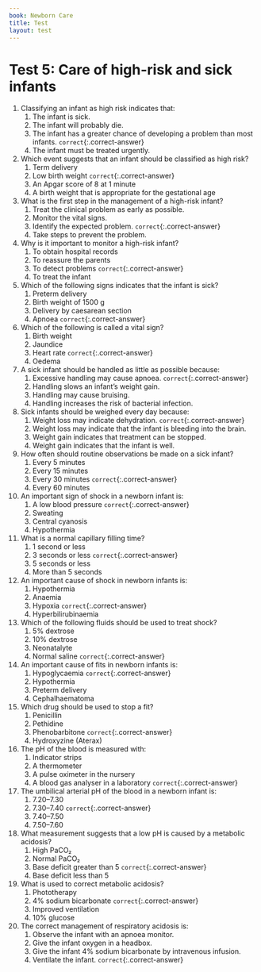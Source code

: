 ```yaml
---
book: Newborn Care
title: Test
layout: test
---
```


# Test 5: Care of high-risk and sick infants

1.	Classifying an infant as high risk indicates that:
	1.	The infant is sick.
	1.	The infant will probably die.
	1.	The infant has a greater chance of developing a problem than most infants. `correct`{:.correct-answer}
	1.	The infant must be treated urgently.
2.	Which event suggests that an infant should be classified as high risk?
	1.	Term delivery
	1.	Low birth weight `correct`{:.correct-answer}
	1.	An Apgar score of 8 at 1 minute
	1.	A birth weight that is appropriate for the gestational age
3.	What is the first step in the management of a high-risk infant?
	1.	Treat the clinical problem as early as possible.
	1.	Monitor the vital signs.
	1.	Identify the expected problem. `correct`{:.correct-answer}
	1.	Take steps to prevent the problem.
4.	Why is it important to monitor a high-risk infant?
	1.	To obtain hospital records
	1.	To reassure the parents
	1.	To detect problems `correct`{:.correct-answer}
	1.	To treat the infant
5.	Which of the following signs indicates that the infant is sick?
	1.	Preterm delivery
	1.	Birth weight of 1500 g
	1.	Delivery by caesarean section
	1.	Apnoea `correct`{:.correct-answer}
6.	Which of the following is called a vital sign?
	1.	Birth weight
	1.	Jaundice
	1.	Heart rate `correct`{:.correct-answer}
	1.	Oedema
7.	A sick infant should be handled as little as possible because:
	1.	Excessive handling may cause apnoea. `correct`{:.correct-answer}
	1.	Handling slows an infant’s weight gain.
	1.	Handling may cause bruising.
	1.	Handling increases the risk of bacterial infection.
8.	Sick infants should be weighed every day because:
	1.	Weight loss may indicate dehydration. `correct`{:.correct-answer}
	1.	Weight loss may indicate that the infant is bleeding into the brain.
	1.	Weight gain indicates that treatment can be stopped.
	1.	Weight gain indicates that the infant is well.
9.	How often should routine observations be made on a sick infant?
	1.	Every 5 minutes
	1.	Every 15 minutes
	1.	Every 30 minutes `correct`{:.correct-answer}
	1.	Every 60 minutes
10.	An important sign of shock in a newborn infant is:
	1.	A low blood pressure `correct`{:.correct-answer}
	1.	Sweating
	1.	Central cyanosis
	1.	Hypothermia
11.	What is a normal capillary filling time?
	1.	1 second or less
	1.	3 seconds or less `correct`{:.correct-answer}
	1.	5 seconds or less
	1.	More than 5 seconds
12.	An important cause of shock in newborn infants is:
	1.	Hypothermia
	1.	Anaemia
	1.	Hypoxia `correct`{:.correct-answer}
	1.	Hyperbilirubinaemia
13.	Which of the following fluids should be used to treat shock?
	1.	5% dextrose
	1.	10% dextrose
	1.	Neonatalyte
	1.	Normal saline `correct`{:.correct-answer}
14.	An important cause of fits in newborn infants is:
	1.	Hypoglycaemia `correct`{:.correct-answer}
	1.	Hypothermia
	1.	Preterm delivery
	1.	Cephalhaematoma
15.	Which drug should be used to stop a fit?
	1.	Penicillin
	1.	Pethidine
	1.	Phenobarbitone `correct`{:.correct-answer}
	1.	Hydroxyzine (Aterax)
16.	The pH of the blood is measured with:
	1.	Indicator strips
	1.	A thermometer
	1.	A pulse oximeter in the nursery
	1.	A blood gas analyser in a laboratory `correct`{:.correct-answer}
17.	The umbilical arterial pH of the blood in a newborn infant is:
	1.	7.20–7.30
	1.	7.30–7.40 `correct`{:.correct-answer}
	1.	7.40–7.50
	1.	7.50–7.60
18.	What measurement suggests that a low pH is caused by a metabolic acidosis?
	1.	High PaCO₂
	1.	Normal PaCO₂
	1.	Base deficit greater than 5 `correct`{:.correct-answer}
	1.	Base deficit less than 5
19.	What is used to correct metabolic acidosis?
	1.	Phototherapy
	1.	4% sodium bicarbonate `correct`{:.correct-answer}
	1.	Improved ventilation
	1.	10% glucose
20.	The correct management of respiratory acidosis is:
	1.	Observe the infant with an apnoea monitor.
	1.	Give the infant oxygen in a headbox.
	1.	Give the infant 4% sodium bicarbonate by intravenous infusion.
	1.	Ventilate the infant. `correct`{:.correct-answer}

